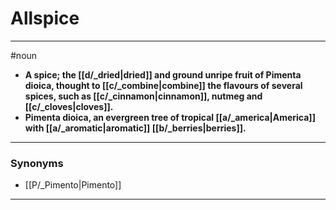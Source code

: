# Allspice
---
#noun
- **A spice; the [[d/_dried|dried]] and ground unripe fruit of Pimenta dioica, thought to [[c/_combine|combine]] the flavours of several spices, such as [[c/_cinnamon|cinnamon]], nutmeg and [[c/_cloves|cloves]].**
- **Pimenta dioica, an evergreen tree of tropical [[a/_america|America]] with [[a/_aromatic|aromatic]] [[b/_berries|berries]].**
---
### Synonyms
- [[P/_Pimento|Pimento]]
---
